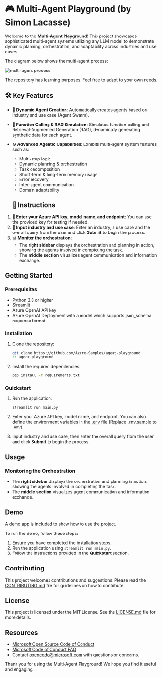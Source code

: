 # 🎮 Multi-Agent Playground (by Simon Lacasse)

Welcome to the **Multi-Agent Playground**! This project showcases sophisticated multi-agent systems utilizing any LLM model to demonstrate dynamic planning, orchestration, and adaptability across industries and use cases.

The diagram below shows the multi-agent process:

![multi-agent process](agent_anim_v2.gif)

The repository has learning purposes. Feel free to adapt to your own needs.

## 🛠️ Key Features

- 🔄 **Dynamic Agent Creation**: Automatically creates agents based on industry and use case (Agent Swarm).
- 📡 **Function Calling & RAG Simulation**: Simulates function calling and Retrieval-Augmented Generation (RAG), dynamically generating synthetic data for each agent.
- ⚙️ **Advanced Agentic Capabilities**: Exhibits multi-agent system features such as:
  - Multi-step logic
  - Dynamic planning & orchestration
  - Task decomposition
  - Short-term & long-term memory usage
  - Error recovery
  - Inter-agent communication
  - Domain adaptability

  ## 📝 Instructions</span>

1. 🔑 **Enter your Azure API key, model name, and endpoint**: You can use the provided key for testing if needed.
2. 🏢 **Input industry and use case**: Enter an industry, a use case and the overall query from the user and click **Submit** to begin the process.
3. 📊 **Monitor the orchestration**: 
   - The **right sidebar** displays the orchestration and planning in action, showing the agents involved in completing the task.
   - The **middle section** visualizes agent communication and information exchange.

## Getting Started

### Prerequisites

- Python 3.8 or higher
- Streamlit
- Azure OpenAI API key
- Azure OpenAI Deployment with a model which supports json_schema response format

### Installation

1. Clone the repository:
    ```sh
    git clone https://github.com/Azure-Samples/agent-playground
    cd agent-playground
    ```

2. Install the required dependencies:
    ```sh
    pip install -r requirements.txt
    ```

### Quickstart

1. Run the application:
    ```sh
    streamlit run main.py
    ```

2. Enter your Azure API key, model name, and endpoint. You can also define the environment variables in the [.env](.env.sample) file (Replace .env.sample to .env).

3. Input industry and use case, then enter the overall query from the user and click **Submit** to begin the process.

## Usage

### Monitoring the Orchestration

- The **right sidebar** displays the orchestration and planning in action, showing the agents involved in completing the task.
- The **middle section** visualizes agent communication and information exchange.

## Demo

A demo app is included to show how to use the project.

To run the demo, follow these steps:

1. Ensure you have completed the installation steps.
2. Run the application using `streamlit run main.py`.
3. Follow the instructions provided in the **Quickstart** section.

## Contributing

This project welcomes contributions and suggestions. Please read the [CONTRIBUTING.md](http://_vscodecontentref_/0) file for guidelines on how to contribute.

## License

This project is licensed under the MIT License. See the [LICENSE.md](http://_vscodecontentref_/1) file for more details.

## Resources

- [Microsoft Open Source Code of Conduct](https://opensource.microsoft.com/codeofconduct/)
- [Microsoft Code of Conduct FAQ](https://opensource.microsoft.com/codeofconduct/faq/)
- Contact [opencode@microsoft.com](mailto:opencode@microsoft.com) with questions or concerns.

Thank you for using the Multi-Agent Playground! We hope you find it useful and engaging.
